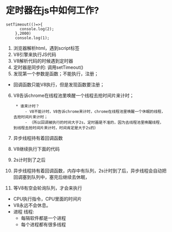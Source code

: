 # 定时器在js中如何工作?
```
setTimeout(()=>{
      console.log(2);
    },2000)
    console.log(1);
```
1. 浏览器解析html，遇到script标签
2. V8引擎来执行JS代码
3. V8解析代码的时候遇到定时器
4. 定时器是同步的: 调用setTimeout()
5. 发现第一个参数是函数；不能执行，注册；
  - 回调函数只能V8执行，但是发现函数要注册；
6. V8告诉chrome在线程池里唤醒一个线程去抢时间片来计时；

		* 谁来计时？ 
  			- V8不能计时，V8告诉chrome来计时，chrome在线程池里唤醒一个休眠的线程，去抢时间片来计时；
  			- （所以回调被执行的时间大于2s，定时器是不准的，因为去线程池里唤醒线程，到线程去抢时间片来计时，时间肯定是大于2s的）          
		
7. 异步线程持有着回调函数
8. V8继续执行下面的代码
9. 2s计时到了之后
10. 异步线程持有着回调函数，内存中有队列，2s计时到了后，异步线程会自动把回调塞到队列中，塞完后继续去休眠，
11. 等V8有空会轮询队列，才会来执行



- CPU执行指令，CPU里面的时间片
- V8永远不会休息。
- 进程 线程:
    * 每隔软件都是一个进程
    * 每个进程都有很多线程
